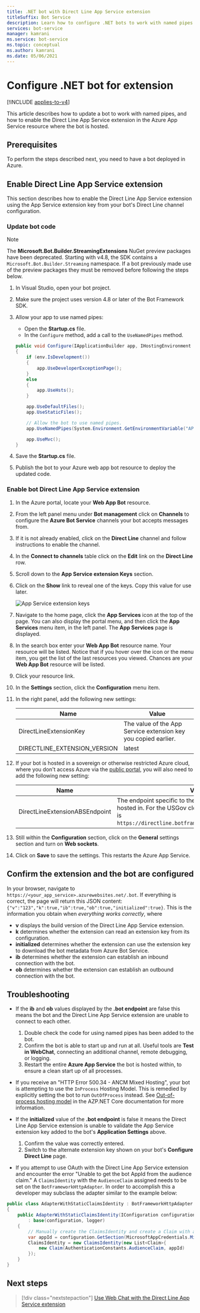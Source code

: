 ```yaml
---
title: .NET bot with Direct Line App Service extension
titleSuffix: Bot Service
description: Learn how to configure .NET bots to work with named pipes. See how to enable the Direct Line App Service extension and how to configure bots to use the extension.
services: bot-service
manager: kamrani
ms.service: bot-service
ms.topic: conceptual
ms.author: kamrani
ms.date: 05/06/2021
---
```


# Configure .NET bot for extension

[!INCLUDE [applies-to-v4](includes/applies-to-v4-current.md)]

This article describes how to update a bot to work with named pipes, and how to enable the Direct Line App Service extension in the Azure App Service resource where the bot is hosted.

## Prerequisites

To perform the steps described next, you need to have a bot deployed in Azure.

## Enable Direct Line App Service extension

This section describes how to enable the Direct Line App Service extension using the App Service extension key from your bot's Direct Line channel configuration.

### Update bot code

> [!NOTE]
> The **Microsoft.Bot.Builder.StreamingExtensions** NuGet preview packages have been deprecated. Starting with v4.8, the SDK contains a `Microsoft.Bot.Builder.Streaming` namespace. If a bot previously made use of the preview packages they must be removed before following the steps below.

1. In Visual Studio, open your bot project.
1. Make sure the project uses version 4.8 or later of the Bot Framework SDK.
1. Allow your app to use named pipes:
    - Open the **Startup.cs** file.
    - In the `Configure` method, add a call to the `UseNamedPipes` method.

    ```csharp
    public void Configure(IApplicationBuilder app, IHostingEnvironment env)
    {
        if (env.IsDevelopment())
        {
            app.UseDeveloperExceptionPage();
        }
        else
        {
            app.UseHsts();
        }

        app.UseDefaultFiles();
        app.UseStaticFiles();

        // Allow the bot to use named pipes.
        app.UseNamedPipes(System.Environment.GetEnvironmentVariable("APPSETTING_WEBSITE_SITE_NAME") + ".directline");

        app.UseMvc();
    }
    ```

1. Save the **Startup.cs** file.

1. Publish the bot to your Azure web app bot resource to deploy the updated code.

### Enable bot Direct Line App Service extension

1. In the Azure portal, locate your **Web App Bot** resource.
1. From the left panel menu under **Bot management** click on **Channels** to configure the **Azure Bot Service** channels your bot accepts messages from.
1. If it is not already enabled, click on the **Direct Line** channel and follow instructions to enable the channel.
1. In the **Connect to channels** table click on the **Edit** link on the **Direct Line** row.
1. Scroll down to the **App Service extension Keys** section.
1. Click on the **Show** link to reveal one of the keys. Copy this value for use later.

    ![App Service extension keys](./media/channels/direct-line-extension-extension-keys.png)

1. Navigate to the home page, click the **App Services** icon at the top of the page. You can also display the portal menu, and then click the **App Services** menu item, in the left panel. The **App Services** page is displayed.
1. In the search box enter your **Web App Bot** resource name. Your resource will be listed.
Notice that if you hover over the icon or the menu item, you get the list of the last resources you viewed. Chances are your **Web App Bot** resource will be listed.
1. Click your resource link.
1. In the **Settings** section, click the **Configuration** menu item.
1. In the right panel, add the following new settings:

    |Name|Value|
    |---|---|
    |DirectLineExtensionKey|The value of the App Service extension key you copied earlier.|
    |DIRECTLINE_EXTENSION_VERSION|latest|

1. If your bot is hosted in a sovereign or otherwise restricted Azure cloud, where you don't access Azure via the [public portal](https://portal.azure.com), you will also need to add the following new setting:

    |Name|Value|
    |---|---|
    |DirectLineExtensionABSEndpoint|The endpoint specific to the Azure cloud your bot is hosted in. For the USGov cloud for example, the endpoint is `https://directline.botframework.azure.us/v3/extension`.|

1. Still within the **Configuration** section, click on the **General** settings section and turn on **Web sockets**.
1. Click on **Save** to save the settings. This restarts the Azure App Service.

## Confirm the extension and the bot are configured

In your browser, navigate to `https://<your_app_service>.azurewebsites.net/.bot`.
If everything is correct, the page will return this JSON content: `{"v":"123","k":true,"ib":true,"ob":true,"initialized":true}`. This is the information you obtain when *everything works correctly*, where

- **v** displays the build version of the Direct Line App Service extension.
- **k** determines whether the extension can read an extension key from its configuration.
- **initialized** determines whether the extension can use the extension key to download the bot metadata from Azure Bot Service.
- **ib** determines whether the extension can establish an inbound connection with the bot.
- **ob** determines whether the extension can establish an outbound connection with the bot.

## Troubleshooting

- If the **ib** and **ob** values displayed by the **.bot endpoint** are false this means the bot and the Direct Line App Service extension are unable to connect to each other.
    1. Double check the code for using named pipes has been added to the bot.
    1. Confirm the bot is able to start up and run at all. Useful tools are **Test in WebChat**, connecting an additional channel, remote debugging, or logging.
    1. Restart the entire **Azure App Service** the bot is hosted within, to ensure a clean start up of all processes.

- If you receive an "HTTP Error 500.34 - ANCM Mixed Hosting", your bot is attempting to use the `InProcess` Hosting Model. This is remedied by explicitly setting the bot to run `OutOfProcess` instead. See [Out-of-process hosting model](/aspnet/core/host-and-deploy/aspnet-core-module?view=aspnetcore-3.1&preserve-view=true#out-of-process-hosting-model) in the AZP.NET Core documentation for more information.

- If the **initialized** value of the **.bot endpoint** is false it means the Direct Line App Service extension is unable to validate the App Service extension key added to the bot's **Application Settings** above.
    1. Confirm the value was correctly entered.
    1. Switch to the alternate extension key shown on your bot's **Configure Direct Line** page.

- If you attempt to use OAuth with the Direct Line App Service extension and encounter the error "Unable to get the bot AppId from the audience claim." A `ClaimsIdentity` with the `AudienceClaim` assigned needs to be set on the `BotFrameworkHttpAdapter`. In order to accomplish this a developer may subclass the adapter similar to the example below:

```csharp
public class AdapterWithStaticClaimsIdentity : BotFrameworkHttpAdapter
{
    public AdapterWithStaticClaimsIdentity(IConfiguration configuration, ILogger<BotFrameworkHttpAdapter> logger, ConversationState conversationState = null)
        : base(configuration, logger)
    {
        // Manually create the ClaimsIdentity and create a Claim with a valid AudienceClaim and the AppID for a bot using the Direct Line App Service extension.
        var appId = configuration.GetSection(MicrosoftAppCredentials.MicrosoftAppIdKey)?.Value;
        ClaimsIdentity = new ClaimsIdentity(new List<Claim>{
            new Claim(AuthenticationConstants.AudienceClaim, appId)
        });
    }
}
```

## Next steps

> [!div class="nextstepaction"]
> [Use Web Chat with the Direct Line App Service extension](./bot-service-channel-directline-extension-webchat-client.md)
